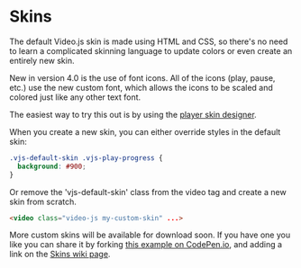 # Skins

The default Video.js skin is made using HTML and CSS, so there's no need to learn a complicated skinning language to update colors or even create an entirely new skin.

New in version 4.0 is the use of font icons. All of the icons (play, pause, etc.) use the new custom font, which allows the icons to be scaled and colored just like any other text font.

The easiest way to try this out is by using the [player skin designer](http://designer.videojs.com/).

When you create a new skin, you can either override styles in the default skin:

```css
.vjs-default-skin .vjs-play-progress {
  background: #900;
}
```

Or remove the 'vjs-default-skin' class from the video tag and create a new skin from scratch.

```html
<video class="video-js my-custom-skin" ...>
```

More custom skins will be available for download soon. If you have one you like you can share it by forking [this example on CodePen.io](http://codepen.io/heff/pen/EarCt), and adding a link on the [Skins wiki page](https://github.com/videojs/video.js/wiki/Skins).
